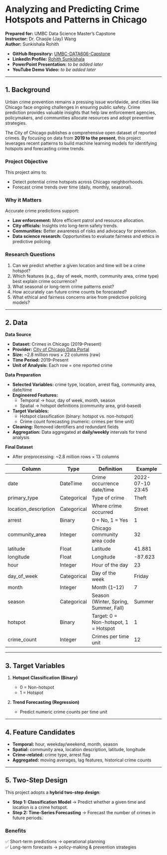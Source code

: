 # Analyzing and Predicting Crime Hotspots and Patterns in Chicago 

**Prepared for:** UMBC Data Science Master’s Capstone  
**Instructor:** Dr. Chaojie (Jay) Wang  
**Author:** Sunkishala Rohith  

- **GitHub Repository:** [UMBC-DATA606-Capstone](https://github.com/sunkishalarohith853/UMBC-DATA606-Capstone)  
- **LinkedIn Profile:** [Rohith Sunkishala](https://www.linkedin.com/in/rohith-sunkishala-b08955333/)  
- **PowerPoint Presentation:** *to be added later*  
- **YouTube Demo Video:** *to be added later*  

---

## 1. Background  

Urban crime prevention remains a pressing issue worldwide, and cities like Chicago face ongoing challenges in ensuring public safety. Crime prediction provides valuable insights that help law enforcement agencies, policymakers, and communities allocate resources and adopt preventive strategies.  

The City of Chicago publishes a comprehensive open dataset of reported crimes. By focusing on data from **2019 to the present**, this project leverages recent patterns to build machine learning models for identifying hotspots and forecasting crime trends.  

### Project Objective  
This project aims to:  
- Detect potential crime hotspots across Chicago neighborhoods.  
- Forecast crime trends over time (daily, monthly, seasonal).  

### Why it Matters  
Accurate crime predictions support:  
- **Law enforcement:** More efficient patrol and resource allocation.  
- **City officials:** Insights into long-term safety trends.  
- **Communities:** Better awareness of risks and advocacy for prevention.  
- **Data science research:** Opportunities to evaluate fairness and ethics in predictive policing.  

### Research Questions  
1. Can we predict whether a given location and time will be a crime hotspot?  
2. Which features (e.g., day of week, month, community area, crime type) best explain crime occurrence?  
3. What seasonal or long-term crime patterns exist?  
4. How accurately can future crime counts be forecasted?  
5. What ethical and fairness concerns arise from predictive policing models?  

---

## 2. Data  

**Data Source**  
- **Dataset:** Crimes in Chicago (2019–Present)  
- **Provider:** [City of Chicago Data Portal](https://data.cityofchicago.org/Public-Safety/Crimes-2001-to-Present/ijzp-q8t2)  
- **Size:** ~2.8 million rows × 22 columns (raw)  
- **Time Period:** 2019–Present  
- **Unit of Analysis:** Each row = one reported crime  

**Data Preparation**  
- **Selected Variables:** crime type, location, arrest flag, community area, date/time  
- **Engineered Features:**  
  - Temporal → hour, day of week, month, season  
  - Spatial → hotspot definitions (community area, grid-based)  
- **Target Variables:**  
  - Hotspot classification (binary: hotspot vs. non-hotspot)  
  - Crime count forecasting (numeric: crimes per time unit)  
- **Cleaning:** Removed identifiers and redundant fields  
- **Aggregation:** Data aggregated at **daily/weekly** intervals for trend analysis  

**Final Dataset**  
- After preprocessing: ~2.8 million rows × 13 columns  

| Column               | Type        | Definition                                | Example     |  
|-----------------------|------------|--------------------------------------------|-------------|  
| date                  | DateTime   | Crime occurrence date/time                 | 2022-07-10 23:45 |  
| primary_type          | Categorical| Type of crime                              | Theft       |  
| location_description  | Categorical| Where crime occurred                       | Street      |  
| arrest                | Binary     | 0 = No, 1 = Yes                            | 1           |  
| community_area        | Integer    | Chicago community area code                | 32          |  
| latitude              | Float      | Latitude                                   | 41.881      |  
| longitude             | Float      | Longitude                                  | -87.623     |  
| hour                  | Integer    | Hour of the day                            | 23          |  
| day_of_week           | Categorical| Day of the week                            | Friday      |  
| month                 | Integer    | Month (1–12)                               | 7           |  
| season                | Categorical| Season (Winter, Spring, Summer, Fall)      | Summer      |  
| hotspot               | Binary     | Target: 0 = Non-hotspot, 1 = Hotspot       | 1           |  
| crime_count           | Integer    | Crimes per time unit                       | 12          |  

---

## 3. Target Variables  

1. **Hotspot Classification (Binary)**  
   - 0 = Non-hotspot  
   - 1 = Hotspot  

2. **Trend Forecasting (Regression)**  
   - Predict numeric crime counts per time unit  

---

## 4. Feature Candidates  

- **Temporal:** hour, weekday/weekend, month, season  
- **Spatial:** community area, location description, latitude, longitude  
- **Crime-related:** crime type, arrest flag  
- **Aggregated:** moving averages, lag features, historical crime counts  

---

## 5. Two-Step Design  

This project adopts a **hybrid two-step design**:  

- **Step 1: Classification Model** → Predict whether a given time and location is a crime hotspot.  
- **Step 2: Time-Series Forecasting** → Forecast the number of crimes in future periods.  

### Benefits  
✅ Short-term predictions → operational planning  
✅ Long-term forecasts → policy-making & prevention strategies  

